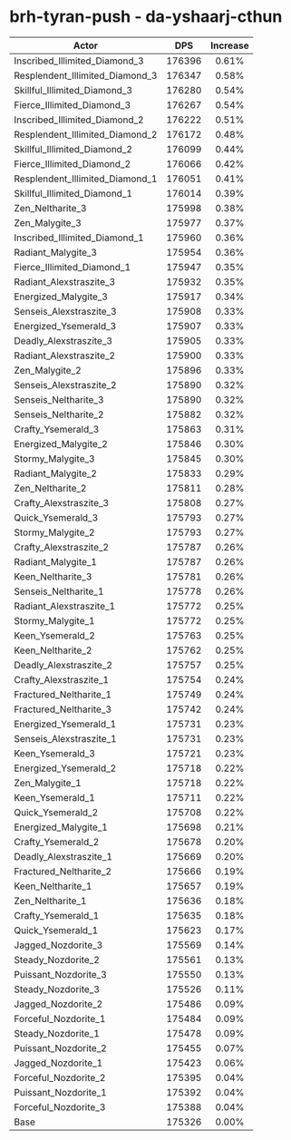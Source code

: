 # brh-tyran-push - da-yshaarj-cthun
| Actor | DPS | Increase |
|---|:---:|:---:|
|Inscribed_Illimited_Diamond_3|176396|0.61%|
|Resplendent_Illimited_Diamond_3|176347|0.58%|
|Skillful_Illimited_Diamond_3|176280|0.54%|
|Fierce_Illimited_Diamond_3|176267|0.54%|
|Inscribed_Illimited_Diamond_2|176222|0.51%|
|Resplendent_Illimited_Diamond_2|176172|0.48%|
|Skillful_Illimited_Diamond_2|176099|0.44%|
|Fierce_Illimited_Diamond_2|176066|0.42%|
|Resplendent_Illimited_Diamond_1|176051|0.41%|
|Skillful_Illimited_Diamond_1|176014|0.39%|
|Zen_Neltharite_3|175998|0.38%|
|Zen_Malygite_3|175977|0.37%|
|Inscribed_Illimited_Diamond_1|175960|0.36%|
|Radiant_Malygite_3|175954|0.36%|
|Fierce_Illimited_Diamond_1|175947|0.35%|
|Radiant_Alexstraszite_3|175932|0.35%|
|Energized_Malygite_3|175917|0.34%|
|Senseis_Alexstraszite_3|175908|0.33%|
|Energized_Ysemerald_3|175907|0.33%|
|Deadly_Alexstraszite_3|175905|0.33%|
|Radiant_Alexstraszite_2|175900|0.33%|
|Zen_Malygite_2|175896|0.33%|
|Senseis_Alexstraszite_2|175890|0.32%|
|Senseis_Neltharite_3|175890|0.32%|
|Senseis_Neltharite_2|175882|0.32%|
|Crafty_Ysemerald_3|175863|0.31%|
|Energized_Malygite_2|175846|0.30%|
|Stormy_Malygite_3|175845|0.30%|
|Radiant_Malygite_2|175833|0.29%|
|Zen_Neltharite_2|175811|0.28%|
|Crafty_Alexstraszite_3|175808|0.27%|
|Quick_Ysemerald_3|175793|0.27%|
|Stormy_Malygite_2|175793|0.27%|
|Crafty_Alexstraszite_2|175787|0.26%|
|Radiant_Malygite_1|175787|0.26%|
|Keen_Neltharite_3|175781|0.26%|
|Senseis_Neltharite_1|175778|0.26%|
|Radiant_Alexstraszite_1|175772|0.25%|
|Stormy_Malygite_1|175772|0.25%|
|Keen_Ysemerald_2|175763|0.25%|
|Keen_Neltharite_2|175762|0.25%|
|Deadly_Alexstraszite_2|175757|0.25%|
|Crafty_Alexstraszite_1|175754|0.24%|
|Fractured_Neltharite_1|175749|0.24%|
|Fractured_Neltharite_3|175742|0.24%|
|Energized_Ysemerald_1|175731|0.23%|
|Senseis_Alexstraszite_1|175731|0.23%|
|Keen_Ysemerald_3|175721|0.23%|
|Energized_Ysemerald_2|175718|0.22%|
|Zen_Malygite_1|175718|0.22%|
|Keen_Ysemerald_1|175711|0.22%|
|Quick_Ysemerald_2|175708|0.22%|
|Energized_Malygite_1|175698|0.21%|
|Crafty_Ysemerald_2|175678|0.20%|
|Deadly_Alexstraszite_1|175669|0.20%|
|Fractured_Neltharite_2|175666|0.19%|
|Keen_Neltharite_1|175657|0.19%|
|Zen_Neltharite_1|175636|0.18%|
|Crafty_Ysemerald_1|175635|0.18%|
|Quick_Ysemerald_1|175623|0.17%|
|Jagged_Nozdorite_3|175569|0.14%|
|Steady_Nozdorite_2|175561|0.13%|
|Puissant_Nozdorite_3|175550|0.13%|
|Steady_Nozdorite_3|175526|0.11%|
|Jagged_Nozdorite_2|175486|0.09%|
|Forceful_Nozdorite_1|175484|0.09%|
|Steady_Nozdorite_1|175478|0.09%|
|Puissant_Nozdorite_2|175455|0.07%|
|Jagged_Nozdorite_1|175423|0.06%|
|Forceful_Nozdorite_2|175395|0.04%|
|Puissant_Nozdorite_1|175392|0.04%|
|Forceful_Nozdorite_3|175388|0.04%|
|Base|175326|0.00%|
